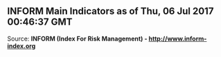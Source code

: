 ## INFORM Main Indicators as of Thu, 06 Jul 2017 00:46:37 GMT

Source: **INFORM (Index For Risk Management) - http://www.inform-index.org**